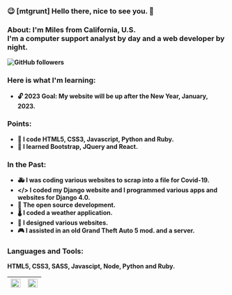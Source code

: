 ### 😉 [mtgrunt] Hello there, nice to see you. 👋


### About: <b>I'm Miles from California, U.S. <br />I'm a computer support analyst by day and a web developer by night. <br />

![GitHub followers](https://img.shields.io/github/followers/mtgrunt?style=for-the-badge)

### Here is what I'm learning:   
- 🔓 2023 Goal: My website will be up after the New Year, January, 2023.

### Points:
- 🚀 I code HTML5, CSS3, Javascript, Python and Ruby.
- 🗼 I learned Bootstrap, JQuery and React.

### In the Past:
- 🚑 I was coding various websites to scrap into a file for Covid-19.
- </> I coded my Django website and I programmed various apps and websites for Django 4.0.
- 📖 The open source development. 
- 🌡  I coded a weather application.
- 🔎 I designed various websites.
- 🎮 I assisted in an old Grand Theft Auto 5 mod. and a server.

### Languages and Tools:
HTML5, CSS3, SASS, Javascipt, Node, Python and Ruby.
&nbsp; &nbsp;
<table>
  <thead>
    <tr>
      <th>
        <img align="left" width="98%" src="https://github-readme-stats.vercel.app/api?username=mtgrunt&hide=stars,issues&show_icons=true&theme=algolia" />
      </th>  
      <th>
        <img align="left" width="98%" src="https://github-readme-stats.vercel.app/api/top-langs/?username=mtgrunt&layout=compact" />
      </th>  
    </tr>
  </thead>
</table>
<br/>
